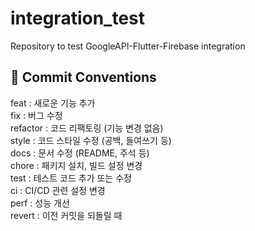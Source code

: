 # integration_test
Repository to test GoogleAPI-Flutter-Firebase integration


## 📌 Commit Conventions
feat : 새로운 기능 추가   
fix : 버그 수정    
refactor : 코드 리팩토링 (기능 변경 없음)   
style : 코드 스타일 수정 (공백, 들여쓰기 등)   
docs : 문서 수정 (README, 주석 등)   
chore : 패키지 설치, 빌드 설정 변경   
test : 테스트 코드 추가 또는 수정   
ci : CI/CD 관련 설정 변경   
perf : 성능 개선   
revert : 이전 커밋을 되돌릴 때   